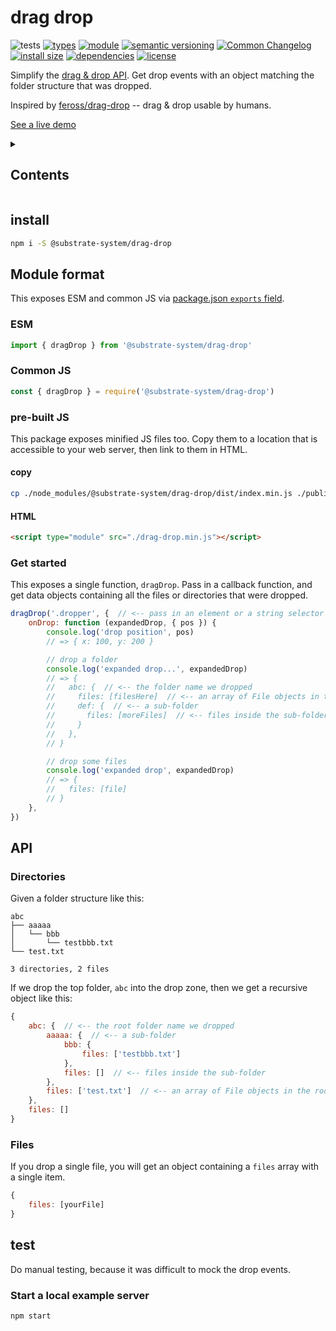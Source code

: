 # drag drop
![tests](https://github.com/substrate-system/drag-drop/actions/workflows/nodejs.yml/badge.svg)
[![types](https://img.shields.io/npm/types/@substrate-system/drag-drop?style=flat-square)](README.md)
[![module](https://img.shields.io/badge/module-ESM%2FCJS-blue?style=flat-square)](README.md)
[![semantic versioning](https://img.shields.io/badge/semver-2.0.0-blue?logo=semver&style=flat-square)](https://semver.org/)
[![Common Changelog](https://nichoth.github.io/badge/common-changelog.svg)](./CHANGELOG.md)
[![install size](https://flat.badgen.net/packagephobia/install/@substrate-system/drag-drop)](https://packagephobia.com/result?p=@substrate-system/drag-drop)
[![dependencies](https://img.shields.io/badge/dependencies-zero-brightgreen.svg?style=flat-square)](package.json)
[![license](https://img.shields.io/badge/license-MIT-brightgreen.svg?style=flat-square)](LICENSE)

Simplify the [drag & drop API](https://developer.mozilla.org/en-US/docs/Web/API/HTML_Drag_and_Drop_API). Get drop events with an object matching the folder structure that was dropped.

Inspired by [feross/drag-drop](https://github.com/feross/drag-drop) -- drag & drop usable by humans.

[See a live demo](https://substrate-system.github.io/drag-drop/)

<details><summary><h2>Contents</h2></summary>

<!-- toc -->

- [install](#install)
- [Module format](#module-format)
  * [ESM](#esm)
  * [Common JS](#common-js)
  * [pre-built JS](#pre-built-js)
  * [Get started](#get-started)
- [API](#api)
  * [Directories](#directories)
  * [Files](#files)
- [test](#test)
  * [Start a local example server](#start-a-local-example-server)

<!-- tocstop -->

</details>

## install

```sh
npm i -S @substrate-system/drag-drop
```

## Module format

This exposes ESM and common JS via [package.json `exports` field](https://nodejs.org/api/packages.html#exports).

### ESM
```js
import { dragDrop } from '@substrate-system/drag-drop'
```

### Common JS
```js
const { dragDrop } = require('@substrate-system/drag-drop')
```

### pre-built JS
This package exposes minified JS files too. Copy them to a location that is
accessible to your web server, then link to them in HTML.

#### copy
```sh
cp ./node_modules/@substrate-system/drag-drop/dist/index.min.js ./public/drag-drop.min.js
```

#### HTML
```html
<script type="module" src="./drag-drop.min.js"></script>
```

### Get started
This exposes a single function, `dragDrop`. Pass in a callback function, and get data objects containing all the files or directories that were dropped.

```js
dragDrop('.dropper', {  // <-- pass in an element or a string selector
    onDrop: function (expandedDrop, { pos }) {
        console.log('drop position', pos)
        // => { x: 100, y: 200 }

        // drop a folder
        console.log('expanded drop...', expandedDrop)
        // => {
        //   abc: {  // <-- the folder name we dropped
        //     files: [filesHere]  // <-- an array of File objects in the folder
        //     def: {  // <-- a sub-folder
        //       files: [moreFiles]  // <-- files inside the sub-folder
        //     }
        //   },
        // }

        // drop some files
        console.log('expanded drop', expandedDrop)
        // => {
        //   files: [file]
        // }
    },
})
```

## API

### Directories
Given a folder structure like this:
```
abc
├── aaaaa
│   └── bbb
│       └── testbbb.txt
└── test.txt

3 directories, 2 files
```

If we drop the top folder, `abc` into the drop zone, then we get a recursive object like this:
```js
{
    abc: {  // <-- the root folder name we dropped
        aaaaa: {  // <-- a sub-folder
            bbb: {
                files: ['testbbb.txt']
            },
            files: []  // <-- files inside the sub-folder
        },
        files: ['test.txt']  // <-- an array of File objects in the root folder
    },
    files: []
}
```

### Files
If you drop a single file, you will get an object containing a `files` array with a single item.

```js
{
    files: [yourFile]
}
```

## test
Do manual testing, because it was difficult to mock the drop events.

### Start a local example server

```sh
npm start
```
